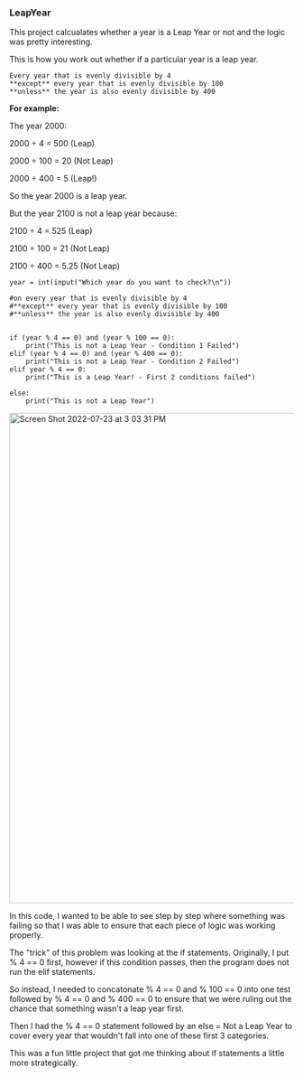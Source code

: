 ### LeapYear

This project calcualates whether a year is a Leap Year or not and the logic was pretty interesting. 

This is how you work out whether if a particular year is a leap year.
```
Every year that is evenly divisible by 4 
**except** every year that is evenly divisible by 100 
**unless** the year is also evenly divisible by 400
```
**For example:**

The year 2000:

2000 ÷ 4 = 500 (Leap)

2000 ÷ 100 = 20 (Not Leap)

2000 ÷ 400 = 5 (Leap!)

So the year 2000 is a leap year.

But the year 2100 is not a leap year because:

2100 ÷ 4 = 525 (Leap)

2100 ÷ 100 = 21 (Not Leap)

2100 ÷ 400 = 5.25 (Not Leap)

```
year = int(input("Which year do you want to check?\n"))

#on every year that is evenly divisible by 4
#**except** every year that is evenly divisible by 100
#**unless** the year is also evenly divisible by 400


if (year % 4 == 0) and (year % 100 == 0):
    print("This is not a Leap Year - Condition 1 Failed")
elif (year % 4 == 0) and (year % 400 == 0):
    print("This is not a Leap Year - Condition 2 Failed")
elif year % 4 == 0:
    print("This is a Leap Year! - First 2 conditions failed")

else:
    print("This is not a Leap Year")
```
<img width="868" alt="Screen Shot 2022-07-23 at 3 03 31 PM" src="https://user-images.githubusercontent.com/66803124/180619416-e6a79186-473f-4e1c-a9eb-6a55a404f401.png">

In this code, I wanted to be able to see step by step where something was failing so that I was able to ensure that each piece of logic was working properly. 

The "trick" of this problem was looking at the if statements.
Originally, I put % 4 == 0 first, however if this condition passes, then the program does not run the elif statements. 

So instead, I needed to concatonate % 4 == 0 and % 100 == 0 into one test followed by % 4 == 0 and % 400 == 0 to ensure that we were ruling out the chance that something wasn't a leap year first. 

Then I had the % 4 == 0 statement followed by an else = Not a Leap Year to cover every year that wouldn't fall into one of these first 3 categories. 

This was a fun little project that got me thinking about if statements a little more strategically. 
